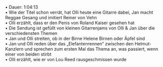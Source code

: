 • Dauer: 1:04:13  
• Wie der Titel schon verrät, hat Olli heute eine Gitarre dabei, Jan macht Reggae Gesang und imitiert Reiner von Vehn  
• Olli erzählt, dass er den Penis von Roland Kaiser gesehen hat  
• Die Sendung ist gefüllt von kleinen Gitarrenjams von Olli & Jan über die verschiedensten Themen  
• Jan und Olli streiten, ob in der Birne Helene Birnen oder Äpfel sind  
• Jan und Olli reden über das „Elefantenrennen“ zwischen den Helmut-Kanzlern und sprechen zum ersten Mal das Thema an, was passiert, wenn einer von beiden stirbt  
• Olli erzählt, wie er von Lou Reed rausgeschmissen wurde  
